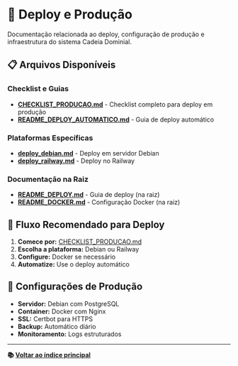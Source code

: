 # 🚀 Deploy e Produção

Documentação relacionada ao deploy, configuração de produção e infraestrutura do sistema Cadeia Dominial.

## 📋 **Arquivos Disponíveis**

### **Checklist e Guias**
- **[CHECKLIST_PRODUCAO.md](CHECKLIST_PRODUCAO.md)** - Checklist completo para deploy em produção
- **[README_DEPLOY_AUTOMATICO.md](README_DEPLOY_AUTOMATICO.md)** - Guia de deploy automático

### **Plataformas Específicas**
- **[deploy_debian.md](deploy_debian.md)** - Deploy em servidor Debian
- **[deploy_railway.md](deploy_railway.md)** - Deploy no Railway

### **Documentação na Raiz**
- **[README_DEPLOY.md](../../README_DEPLOY.md)** - Guia de deploy (na raiz)
- **[README_DOCKER.md](../../README_DOCKER.md)** - Configuração Docker (na raiz)

## 🎯 **Fluxo Recomendado para Deploy**

1. **Comece por:** [CHECKLIST_PRODUCAO.md](CHECKLIST_PRODUCAO.md)
2. **Escolha a plataforma:** Debian ou Railway
3. **Configure:** Docker se necessário
4. **Automatize:** Use o deploy automático

## 🔧 **Configurações de Produção**

- **Servidor:** Debian com PostgreSQL
- **Container:** Docker com Nginx
- **SSL:** Certbot para HTTPS
- **Backup:** Automático diário
- **Monitoramento:** Logs estruturados

---

**📚 [Voltar ao índice principal](../README.md)** 